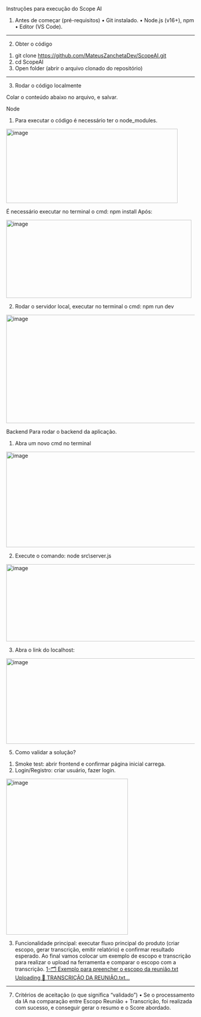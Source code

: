 Instruções para execução do Scope AI

1) Antes de começar (pré-requisitos)
•	Git instalado.
•	Node.js (v16+), npm
•	Editor (VS Code).
________________________________________
2) Obter o código
1.	git clone https://github.com/MateusZanchetaDev/ScopeAI.git
2.	cd ScopeAI
3.	Open folder (abrir o arquivo clonado do repositório)
________________________________________
3) Rodar o código localmente

Colar o conteúdo abaixo no arquivo, e salvar.

Node
1.	Para executar o código é necessário ter o node_modules.

 <img width="458" height="198" alt="image" src="https://github.com/user-attachments/assets/2827806a-bb49-466d-b761-bb53c178f0be" />

É necessário executar no terminal o cmd: npm install
Após:

<img width="495" height="208" alt="image" src="https://github.com/user-attachments/assets/d3ebe409-3b76-47ef-a67e-d630439afa20" />

2.	Rodar o servidor local, executar no terminal o cmd: npm run dev

 <img width="802" height="289" alt="image" src="https://github.com/user-attachments/assets/fde13cef-1052-4d56-ab11-de1447637161" />


Backend
Para rodar o backend da aplicação.
1.	Abra um novo cmd no terminal 


<img width="520" height="255" alt="image" src="https://github.com/user-attachments/assets/f5d56008-aaeb-4a56-8b2e-03098c9b1997" />


2.	Execute o comando: node src\server.js


<img width="886" height="206" alt="image" src="https://github.com/user-attachments/assets/c221eb17-bb6e-4732-836a-d56a25075a5c" />


3.	Abra o link do localhost:


<img width="622" height="228" alt="image" src="https://github.com/user-attachments/assets/debb22c2-39a6-4a7d-963b-ec0f2ddfc49a" />


5) Como validar a solução?
1.	Smoke test: abrir frontend e confirmar página inicial carrega.
2.	Login/Registro: criar usuário, fazer login.


<img width="325" height="416" alt="image" src="https://github.com/user-attachments/assets/e75030ef-39da-4781-b20b-6ce7359fd738" />

3.	Funcionalidade principal: executar fluxo principal do produto (criar escopo, gerar transcrição, emitir relatório) e confirmar resultado esperado.
Ao final vamos colocar um exemplo de escopo e transcrição para realizar o upload na ferramenta e comparar o escopo com a transcrição.
[1-🗂️ Exemplo para preencher o escopo da reunião.txt](https://github.com/user-attachments/files/23198746/1-.Exemplo.para.preencher.o.escopo.da.reuniao.txt)
[Uploading 🎤 TRANSCRIÇÃO DA REUNIÃO.txt…]()
________________________________________
7) Critérios de aceitação (o que significa “validado”)
•	Se o processamento da IA na comparação entre Escopo Reunião + Transcrição, foi realizada com sucesso, e conseguir gerar o resumo e o Score abordado.
